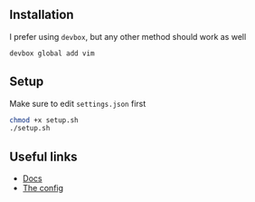 ## Installation
I prefer using `devbox`, but any other method should work as well
```zsh
devbox global add vim
```

## Setup
Make sure to edit `settings.json` first
```zsh
chmod +x setup.sh
./setup.sh
```

## Useful links
- [Docs](https://www.vim.org/)
- [The config](https://github.com/hendrikmi/dotfiles/tree/main/vim)
